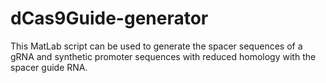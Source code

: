 # dCas9Guide-generator
This MatLab script can be used to generate the spacer sequences of a gRNA and synthetic promoter sequences with reduced homology with the spacer guide RNA.
